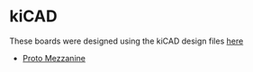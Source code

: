 # kiCAD

These boards were designed using the kiCAD design files [here](../../template/kicad/)

- [Proto Mezzanine](proto-mezzanine/)


